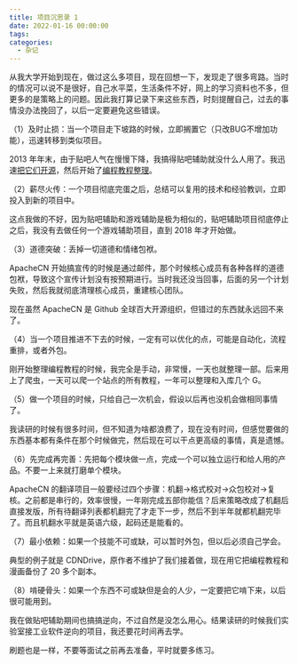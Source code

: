 ```yaml
---
title: 项目沉思录 1
date: 2022-01-16 00:00:00
tags:
categories:
  - 杂记
---
```


从我大学开始到现在，做过这么多项目，现在回想一下，发现走了很多弯路。当时的情况可以说不是很好，自己水平菜，生活条件不好，网上的学习资料也不多，但更多的是策略上的问题。因此我打算记录下来这些东西，时刻提醒自己，过去的事情没办法挽回了，以后一定要避免这些错误。


<!--more-->

（1）及时止损：当一个项目走下坡路的时候，立即搁置它（只改BUG不增加功能），迅速转移到类似项目。

2013 年年末，由于贴吧人气在慢慢下降，我搞得贴吧辅助就没什么人用了。我迅速[把它们开源](https://github.com/258ch)，然后开始了[编程教程整理](https://it-ebooks.apachecn.org/)。

（2）薪尽火传：一个项目彻底完蛋之后，总结可以复用的技术和经验教训，立即投入到新的项目中。

这点我做的不好，因为贴吧辅助和游戏辅助是极为相似的，贴吧辅助项目彻底停止之后，我没有去做任何一个游戏辅助项目，直到 2018 年才开始做。

（3）道德突破：丢掉一切道德和情绪包袱。

ApacheCN 开始搞宣传的时候是通过邮件，那个时候核心成员有各种各样的道德包袱，导致这个宣传计划没有按预期进行。当时我还没当回事，后面的另一个计划失败，然后我就彻底清理核心成员，重建核心团队。

现在虽然 ApacheCN 是 Github 全球百大开源组织，但错过的东西就永远回不来了。

（4）当一个项目推进不下去的时候，一定有可以优化的点，可能是自动化，流程重排，或者外包。

刚开始整理编程教程的时候，我完全是手动，非常慢，一天也就整理一部。后来用上了爬虫，一天可以爬一个站点的所有教程，一年可以整理和入库几个 G。

（5）做一个项目的时候，只给自己一次机会，假设以后再也没机会做相同事情了。

我读研的时候有很多时间，但不知道为啥都浪费了，现在没有时间，但感觉要做的东西基本都有条件在那个时候做完，然后现在可以干点更高级的事情，真是遗憾。

（6）先完成再完善：先把每个模块做一点，完成一个可以独立运行和给人用的产品。不要一上来就打磨单个模块。

ApacheCN 的翻译项目一般要经过四个步骤：机翻->格式校对->众包校对->复核。之前都是串行的，效率很慢，一年刚完成五部你能信？后来策略改成了机翻后直接发版，所有待翻译列表都机翻完了才走下一步，然后不到半年就都机翻完毕了。而且机翻水平就是英语六级，起码还是能看的。

（7）最小依赖：如果一个技能不可或缺，可以暂时外包，但以后必须自己学会。

典型的例子就是 CDNDrive，原作者不维护了我们接着做，现在用它把编程教程和漫画备份了 20 多个副本。

（8）啃硬骨头：如果一个东西不可或缺但是会的人少，一定要把它啃下来，以后很可能用到。

我在做贴吧辅助期间也搞搞逆向，不过自然是没怎么用心。结果读研的时候我们实验室接工业软件逆向的项目，我还要花时间再去学。

刷题也是一样，不要等面试之前再去准备，平时就要多练习。
